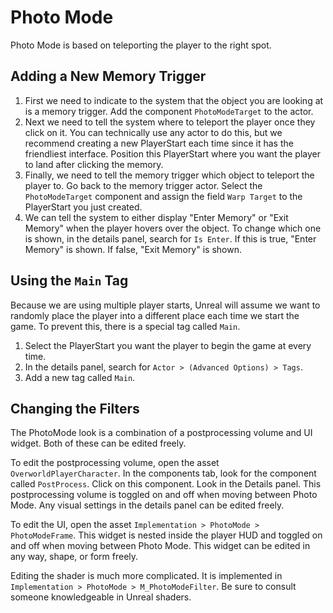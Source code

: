 # Photo Mode

Photo Mode is based on teleporting the player to the right spot.

## Adding a New Memory Trigger

1. First we need to indicate to the system that the object you are looking at is a memory trigger. Add the component `PhotoModeTarget` to the actor.
1. Next we need to tell the system where to teleport the player once they click on it. You can technically use any actor to do this, but we recommend creating a new PlayerStart each time since it has the friendliest interface. Position this PlayerStart where you want the player to land after clicking the memory.
1. Finally, we need to tell the memory trigger which object to teleport the player to. Go back to the memory trigger actor. Select the `PhotoModeTarget` component and assign the field `Warp Target` to the PlayerStart you just created.
1. We can tell the system to either display "Enter Memory" or "Exit Memory" when the player hovers over the object. To change which one is shown, in the details panel, search for `Is Enter`. If this is true, "Enter Memory" is shown. If false, "Exit Memory" is shown.

## Using the `Main` Tag

Because we are using multiple player starts, Unreal will assume we want to randomly place the player into a different place each time we start the game. To prevent this, there is a special tag called `Main`.

1. Select the PlayerStart you want the player to begin the game at every time.
1. In the details panel, search for `Actor > (Advanced Options) > Tags`.
1. Add a new tag called `Main`.

## Changing the Filters

The PhotoMode look is a combination of a postprocessing volume and UI widget. Both of these can be edited freely.

To edit the postprocessing volume, open the asset `OverworldPlayerCharacter`. In the components tab, look for the component called `PostProcess`. Click on this component. Look in the Details panel. This postprocessing volume is toggled on and off when moving between Photo Mode. Any visual settings in the details panel can be edited freely.

To edit the UI, open the asset `Implementation > PhotoMode > PhotoModeFrame`. This widget is nested inside the player HUD and toggled on and off when moving between Photo Mode. This widget can be edited in any way, shape, or form freely.

Editing the shader is much more complicated. It is implemented in `Implementation > PhotoMode > M_PhotoModeFilter`. Be sure to consult someone knowledgeable in Unreal shaders.